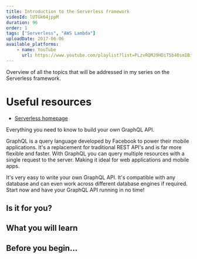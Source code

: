 ```yaml
---
title: Introduction to the Serverless framework
videoId: lUTGk64jppM
duration: 96
order: 1
tags: ["Serverless", "AWS Lambda"]
uploadDate: 2017-06-06
available_platforms:
    - name: YouTube
      url: https://www.youtube.com/playlist?list=PLzvRQMJ9HDiT5b4OsmIBiMbsPjfp4kfg3
---
```


Overview of all the topics that will be addressed in my series on the Serverless framework.

# Useful resources
* <a href="https://serverless.com/" target="_blank">Serverless homepage</a>

Everything you need to know to build your own GraphQL API.

GraphQL is a query language developed by Facebook to power their mobile applications. It's a replacement for traditional REST API's and is far more flexible and faster. With GraphQL you can query multiple resources with a single request to the server. Making it ideal for web applications and mobile apps.

It's very easy to write your own GraphQL API. It's compatible with any database and can even work across different database engines if required. Start now and have your GraphQL API running in no time!

## Is it for you?

## What you will learn

## Before you begin...